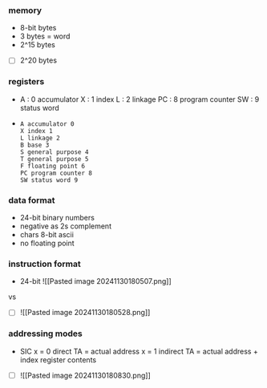 ### memory
- 8-bit bytes
- 3 bytes = word
- 2^15 bytes

- [ ] 2^20 bytes

### registers
- A : 0 accumulator
  X : 1 index
  L : 2 linkage
  PC : 8 program counter
  SW : 9 status word
-
	  A accumulator 0
      X index 1
      L linkage 2
      B base 3
      S general purpose 4
      T general purpose 5 
      F floating point 6 
      PC program counter 8 
      SW status word 9

### data format
- 24-bit binary numbers
- negative as 2s complement
- chars 8-bit ascii
- no floating point 

### instruction format 
- 24-bit
	  ![[Pasted image 20241130180507.png]]

vs

- [ ] ![[Pasted image 20241130180528.png]]

### addressing modes

- SIC
  x = 0 direct
	  TA = actual address
  x = 1 indirect
	  TA = actual address + index register contents
- [ ] ![[Pasted image 20241130180830.png]]